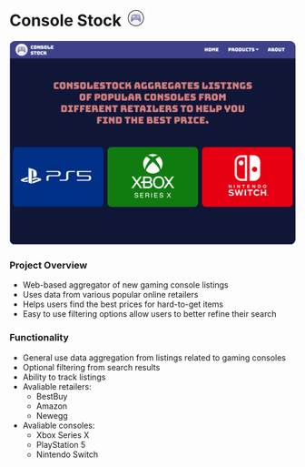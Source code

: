 # Console Stock ![plot](./images/main-logo.png)

![plot](./images/dashboard.svg)

### Project Overview
- Web-based aggregator of new gaming console listings
- Uses data from various popular online retailers
- Helps users find the best prices for hard-to-get items
- Easy to use filtering options allow users to better refine their search

### Functionality
- General use data aggregation from listings related to gaming consoles
- Optional filtering from search results
- Ability to track listings
- Avaliable retailers:
  - BestBuy
  - Amazon
  - Newegg
- Avaliable consoles:
  - Xbox Series X
  - PlayStation 5
  - Nintendo Switch
